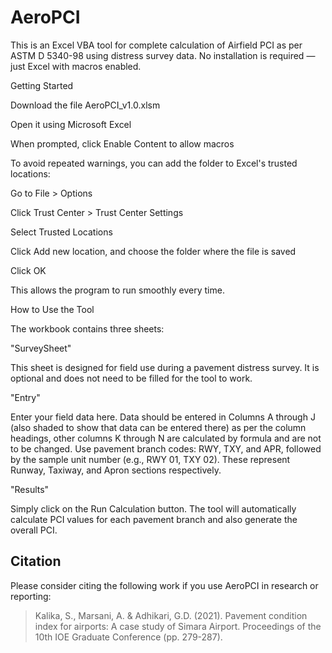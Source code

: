 # AeroPCI
 This is an Excel VBA tool for complete calculation of Airfield PCI as per ASTM D 5340-98 using distress survey data. No installation is required — just Excel with macros enabled.

Getting Started

Download the file AeroPCI_v1.0.xlsm

Open it using Microsoft Excel

When prompted, click Enable Content to allow macros

To avoid repeated warnings, you can add the folder to Excel's trusted locations:

Go to File > Options

Click Trust Center > Trust Center Settings

Select Trusted Locations

Click Add new location, and choose the folder where the file is saved

Click OK

This allows the program to run smoothly every time.



How to Use the Tool

The workbook contains three sheets:

"SurveySheet"

This sheet is designed for field use during a pavement distress survey.
It is optional and does not need to be filled for the tool to work.

"Entry"

Enter your field data here. Data should be entered in Columns A through J (also shaded to show that data can be entered there) as per the column headings, other columns K through N are calculated by formula and are not to be changed.
Use pavement branch codes: RWY, TXY, and APR, followed by the sample unit number (e.g., RWY 01, TXY 02).
These represent Runway, Taxiway, and Apron sections respectively. 

"Results"

Simply click on the Run Calculation button.
The tool will automatically calculate PCI values for each pavement branch and also generate the overall PCI.

## Citation

Please consider citing the following work if you use AeroPCI in research or reporting:

> Kalika, S., Marsani, A. & Adhikari, G.D. (2021). Pavement condition index for airports: A case study of Simara Airport. Proceedings of the 10th IOE Graduate Conference (pp. 279-287).



